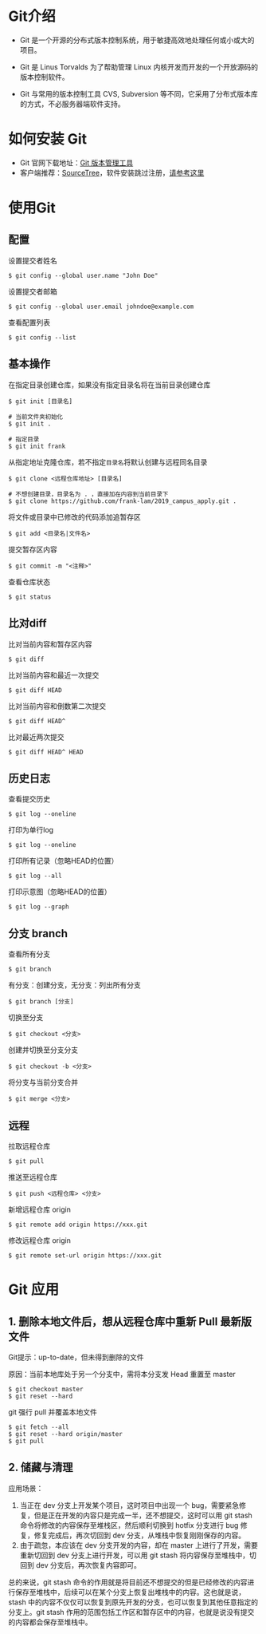 # Git介绍

- Git 是一个开源的分布式版本控制系统，用于敏捷高效地处理任何或小或大的项目。

- Git 是 Linus Torvalds 为了帮助管理 Linux 内核开发而开发的一个开放源码的版本控制软件。

- Git 与常用的版本控制工具 CVS, Subversion 等不同，它采用了分布式版本库的方式，不必服务器端软件支持。

# 如何安装 Git

- Git 官网下载地址：[Git 版本管理工具](https://git-scm.com/downloads)
- 客户端推荐：[SourceTree](https://www.sourcetreeapp.com/)，软件安装跳过注册，[请参考这里](https://www.cnblogs.com/lucio110/p/8192792.html?tdsourcetag=s_pcqq_aiomsg)

# 使用Git

## 配置

设置提交者姓名

```
$ git config --global user.name "John Doe"
```

设置提交者邮箱

```
$ git config --global user.email johndoe@example.com
```

查看配置列表

```
$ git config --list
```

## 基本操作

在指定目录创建仓库，如果没有指定目录名将在当前目录创建仓库

```
$ git init [目录名]

# 当前文件夹初始化
$ git init .

# 指定目录
$ git init frank
```

从指定地址克隆仓库，若不指定`目录名`将默认创建与远程同名目录

```
$ git clone <远程仓库地址> [目录名]

# 不想创建目录，目录名为 . ，直接加在内容到当前目录下
$ git clone https://github.com/frank-lam/2019_campus_apply.git .
```

将文件或目录中已修改的代码添加追暂存区

```
$ git add <目录名|文件名>
```

提交暂存区内容

```
$ git commit -m "<注释>"
```

查看仓库状态

```
$ git status
```

## 比对diff

比对当前内容和暂存区内容

```
$ git diff
```

比对当前内容和最近一次提交

```
$ git diff HEAD
```

比对当前内容和倒数第二次提交

```
$ git diff HEAD^
```

比对最近两次提交

```
$ git diff HEAD^ HEAD
```

## 历史日志


查看提交历史

```
$ git log --oneline
```

打印为单行log

```
$ git log --oneline
```

打印所有记录（忽略HEAD的位置）

```
$ git log --all
```

打印示意图（忽略HEAD的位置）

```
$ git log --graph
```

## 分支 branch

查看所有分支

```
$ git branch
```

有分支：创建分支，无分支：列出所有分支

```
$ git branch [分支]
```

切换至分支

```
$ git checkout <分支>
```

创建并切换至分支分支

```
$ git checkout -b <分支>
```

将分支与当前分支合并

```
$ git merge <分支>
```

## 远程

拉取远程仓库

```
$ git pull
```

推送至远程仓库

```
$ git push <远程仓库> <分支>
```

新增远程仓库 origin

```
$ git remote add origin https://xxx.git
```

修改远程仓库 origin

```
$ git remote set-url origin https://xxx.git
```

# Git 应用

## 1. 删除本地文件后，想从远程仓库中重新 Pull 最新版文件

Git提示：up-to-date，但未得到删除的文件

原因：当前本地库处于另一个分支中，需将本分支发 Head 重置至 master

```
$ git checkout master 
$ git reset --hard
```

git 强行 pull 并覆盖本地文件

```
$ git fetch --all  
$ git reset --hard origin/master 
$ git pull
```

## 2. 储藏与清理

应用场景：

1. 当正在 dev 分支上开发某个项目，这时项目中出现一个 bug，需要紧急修复，但是正在开发的内容只是完成一半，还不想提交，这时可以用 git stash 命令将修改的内容保存至堆栈区，然后顺利切换到 hotfix 分支进行 bug 修复，修复完成后，再次切回到 dev 分支，从堆栈中恢复刚刚保存的内容。
2. 由于疏忽，本应该在 dev 分支开发的内容，却在 master 上进行了开发，需要重新切回到 dev 分支上进行开发，可以用 git stash 将内容保存至堆栈中，切回到 dev 分支后，再次恢复内容即可。

总的来说，git stash 命令的作用就是将目前还不想提交的但是已经修改的内容进行保存至堆栈中，后续可以在某个分支上恢复出堆栈中的内容。这也就是说，stash 中的内容不仅仅可以恢复到原先开发的分支，也可以恢复到其他任意指定的分支上。git stash 作用的范围包括工作区和暂存区中的内容，也就是说没有提交的内容都会保存至堆栈中。